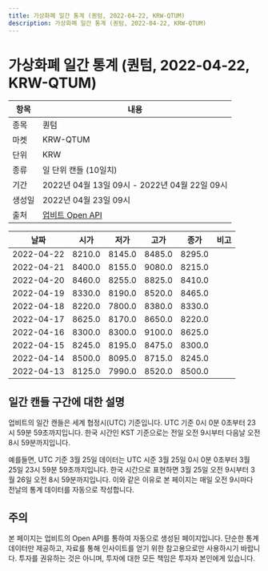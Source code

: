 ```yaml
---
title: 가상화폐 일간 통계 (퀀텀, 2022-04-22, KRW-QTUM)
description: 가상화폐 일간 통계 (퀀텀, 2022-04-22, KRW-QTUM)
---
```



가상화폐 일간 통계 (퀀텀, 2022-04-22, KRW-QTUM)
===

|항목|내용|
|--|--|
|종목|퀀텀|
|마켓|KRW-QTUM|
|단위|KRW|
|종류|일 단위 캔들 (10일치)|
|기간|2022년 04월 13일 09시 - 2022년 04월 22일 09시|
|생성일|2022년 04월 23일 09시|
|출처|[업비트 Open API](https://docs.upbit.com)|


|날짜|시가|저가|고가|종가|비고|
|--|--|--|--|--|--|
|2022-04-22|8210.0|8145.0|8485.0|8295.0|    |
|2022-04-21|8400.0|8155.0|9080.0|8215.0|    |
|2022-04-20|8460.0|8255.0|8825.0|8410.0|    |
|2022-04-19|8330.0|8190.0|8520.0|8465.0|    |
|2022-04-18|8220.0|7800.0|8380.0|8330.0|    |
|2022-04-17|8625.0|8170.0|8650.0|8220.0|    |
|2022-04-16|8300.0|8300.0|9100.0|8625.0|    |
|2022-04-15|8245.0|8195.0|8475.0|8300.0|    |
|2022-04-14|8500.0|8095.0|8715.0|8245.0|    |
|2022-04-13|8125.0|7990.0|8520.0|8500.0|    |


일간 캔들 구간에 대한 설명
---


업비트의 일간 캔들은 세계 협정시(UTC) 기준입니다. 
UTC 기준 0시 0분 0초부터 23시 59분 59초까지입니다. 
한국 시간인 KST 기준으로는 전일 오전 9시부터 다음날 오전 8시 59분까지입니다. 


예를들면, UTC 기준 3월 25일 데이터는 UTC 시준 3월 25일 0시 0분 0초부터 3월 25일 23시 59분 59초까지입니다. 
한국 시간으로 표현하면 3월 25일 오전 9시부터 3월 26일 오전 8시 59분까지입니다. 
이와 같은 이유로 본 페이지는 매일 오전 9시마다 전날의 통계 데이터를 자동으로 작성합니다. 


주의
---


본 페이지는 업비트의 Open API를 통하여 자동으로 생성된 페이지입니다. 
단순한 통계 데이터만 제공하고, 자료를 통해 인사이트를 얻기 위한 참고용으로만 사용하시기 바랍니다. 
투자를 권유하는 것은 아니며, 투자에 대한 모든 책임은 투자자 본인에게 있습니다. 
